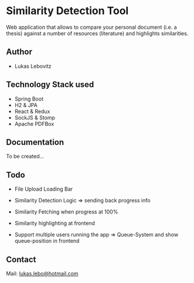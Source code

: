 # Similarity Detection Tool

Web application that allows to compare your personal document (i.e. a thesis) against a number of resources (literature) and highlights similarities.

## Author

* Lukas Lebovitz

## Technology Stack used

* Spring Boot
* H2 & JPA
* React & Redux
* SockJS & Stomp
* Apache PDFBox

## Documentation

To be created...

## Todo

* File Upload Loading Bar
* Similarity Detection Logic => sending back progress info
* Similarity Fetching when progress at 100%
* Similarity highlighting at frontend

* Support multiple users running the app => Queue-System and show queue-position in frontend

## Contact

Mail: lukas.lebo@hotmail.com
